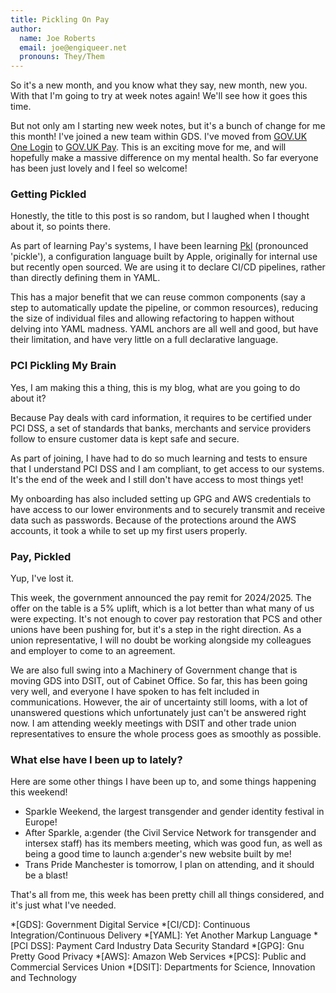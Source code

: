 ```yaml
---
title: Pickling On Pay
author:
  name: Joe Roberts
  email: joe@engiqueer.net
  pronouns: They/Them
---
```

So it's a new month, and you know what they say, new month, new you. With that I'm going to try at week notes again!
We'll see how it goes this time.

But not only am I starting new week notes, but it's a bunch of change for me this month! I've joined a new team 
within GDS. I've moved from [GOV.UK One Login](https://sign-in.service.gov.uk/) to [GOV.UK Pay](https://payments.service.gov.uk/).
This is an exciting move for me, and will hopefully make a massive difference on my mental health. So far everyone has
been just lovely and I feel so welcome!

### Getting Pickled

Honestly, the title to this post is so random, but I laughed when I thought about it, so points there.

As part of learning Pay's systems, I have been learning [Pkl](https://pkl-lang.org/) (pronounced 'pickle'), a
configuration language built by Apple, originally for internal use but recently open sourced. We are using it to declare
CI/CD pipelines, rather than directly defining them in YAML.

This has a major benefit that we can reuse common components (say a step to automatically update the pipeline, or common
resources), reducing the size of individual files and allowing refactoring to happen without delving into YAML madness.
YAML anchors are all well and good, but have their limitation, and have very little on a full declarative language.

### PCI Pickling My Brain

Yes, I am making this a thing, this is my blog, what are you going to do about it?

Because Pay deals with card information, it requires to be certified under PCI DSS, a set of standards that banks,
merchants and service providers follow to ensure customer data is kept safe and secure.

As part of joining, I have had to do so much learning and tests to ensure that I understand PCI DSS and I am compliant,
to get access to our systems. It's the end of the week and I still don't have access to most things yet!

My onboarding has also included setting up GPG and AWS credentials to have access to our lower environments and to
securely transmit and receive data such as passwords. Because of the protections around the AWS accounts, it took a 
while to set up my first users properly.

### Pay, Pickled

Yup, I've lost it.

This week, the government announced the pay remit for 2024/2025. The offer on the table is a 5% uplift, which is a lot
better than what many of us were expecting. It's not enough to cover pay restoration that PCS and other unions have been
pushing for, but it's a step in the right direction. As a union representative, I will no doubt be working alongside my
colleagues and employer to come to an agreement.

We are also full swing into a Machinery of Government change that is moving GDS into DSIT, out of Cabinet Office. So 
far, this has been going very well, and everyone I have spoken to has felt included in communications. However, the
air of uncertainty still looms, with a lot of unanswered questions which unfortunately just can't be answered right
now. I am attending weekly meetings with DSIT and other trade union representatives to ensure the whole process goes as
smoothly as possible.

### What else have I been up to lately?

Here are some other things I have been up to, and some things happening this weekend!

- Sparkle Weekend, the largest transgender and gender identity festival in Europe!
- After Sparkle, a:gender (the Civil Service Network for transgender and intersex staff) has its members meeting,
  which was good fun, as well as being a good time to launch a:gender's new website built by me!
- Trans Pride Manchester is tomorrow, I plan on attending, and it should be a blast!

That's all from me, this week has been pretty chill all things considered, and it's just what I've needed.

*[GDS]: Government Digital Service
*[CI/CD]: Continuous Integration/Continuous Delivery
*[YAML]: Yet Another Markup Language
*[PCI DSS]: Payment Card Industry Data Security Standard
*[GPG]: Gnu Pretty Good Privacy
*[AWS]: Amazon Web Services
*[PCS]: Public and Commercial Services Union
*[DSIT]: Departments for Science, Innovation and Technology
